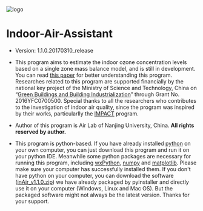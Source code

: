 ![logo](https://github.com/jialeishen/Indoor-Ozone-PPB/blob/master/newlogo.jpg)
# Indoor-Air-Assistant
 - Version: 1.1.0.20170310_release

 - This program aims to estimate the indoor ozone concentration levels based on a single zone mass balance model, and is still in development. You can read [this paper](http://www.jialeishen.com/publication/hb2017_2/) for better understanding this program. Researches related to this program are supported financially by the national key project of the Ministry of Science and Technology, China on “[Green Buildings and Building Industrialization](http://buildingventilation.org/eng_index.html)” through Grant No. 2016YFC0700500. Special thanks to all the researchers who contributes to the investigation of indoor air quality, since the program was inspired by their works, particularlly the [IMPACT](http://www.ucl.ac.uk/sustainableheritage-save/impact/index.htm) program. 

 - Author of this program is Air Lab of Nanjing University, China. **All rights reserved by author.**

 - This program is python-based. If you have already installed [python](https://www.python.org/) on your own computer, you can just download this program and run it on your python IDE. Meanwhile some python packages are necessary for running this program, including [wxPython](https://www.wxpython.org), [numpy](http://www.numpy.org/) and [matplotlib](http://matplotlib.org/). Please make sure your computer has successfully installed them. If you don't have python on your computer, you can download the software ([inAir_v1.1.0.zip](https://github.com/jialeishen/Indoor-Air-Assistant/releases/download/v1.1.0/inAir.zip)) we have already packaged by pyinstaller and directly use it on your computer (Windows, Linux and Mac OS). But the packaged software might not always be the latest version. Thanks for your support.
